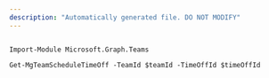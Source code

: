 ```yaml
---
description: "Automatically generated file. DO NOT MODIFY"
---
```


```powershellv2

Import-Module Microsoft.Graph.Teams

Get-MgTeamScheduleTimeOff -TeamId $teamId -TimeOffId $timeOffId

```
